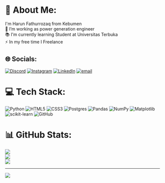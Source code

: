 # 💫 About Me:
I'm Harun Fathurrozaq from Kebumen<br>🔭 I’m working as power generation engineer<br>📚 I'm currently learning Student at Universitas Terbuka<br>⚡ In my free time I Freelance


## 🌐 Socials:
[![Discord](https://img.shields.io/badge/Discord-%237289DA.svg?logo=discord&logoColor=white)](https://discord.gg/https://discordapp.com/users/1335641941370732624) [![Instagram](https://img.shields.io/badge/Instagram-%23E4405F.svg?logo=Instagram&logoColor=white)](https://instagram.com/https://www.instagram.com/harun_fathurrozaq/) [![LinkedIn](https://img.shields.io/badge/LinkedIn-%230077B5.svg?logo=linkedin&logoColor=white)](https://linkedin.com/in/https://www.linkedin.com/in/harun-fathurrozaq-88b8821b2/) [![email](https://img.shields.io/badge/Email-D14836?logo=gmail&logoColor=white)](mailto:harunfathurrozaq01@gmail.com) 

# 💻 Tech Stack:
![Python](https://img.shields.io/badge/python-3670A0?style=for-the-badge&logo=python&logoColor=ffdd54) ![HTML5](https://img.shields.io/badge/html5-%23E34F26.svg?style=for-the-badge&logo=html5&logoColor=white) ![CSS3](https://img.shields.io/badge/css3-%231572B6.svg?style=for-the-badge&logo=css3&logoColor=white) ![Postgres](https://img.shields.io/badge/postgres-%23316192.svg?style=for-the-badge&logo=postgresql&logoColor=white) ![Pandas](https://img.shields.io/badge/pandas-%23150458.svg?style=for-the-badge&logo=pandas&logoColor=white) ![NumPy](https://img.shields.io/badge/numpy-%23013243.svg?style=for-the-badge&logo=numpy&logoColor=white) ![Matplotlib](https://img.shields.io/badge/Matplotlib-%23ffffff.svg?style=for-the-badge&logo=Matplotlib&logoColor=black) ![scikit-learn](https://img.shields.io/badge/scikit--learn-%23F7931E.svg?style=for-the-badge&logo=scikit-learn&logoColor=white) ![GitHub](https://img.shields.io/badge/github-%23121011.svg?style=for-the-badge&logo=github&logoColor=white)
# 📊 GitHub Stats:
![](https://github-readme-stats.vercel.app/api?username=harunfrzq&theme=dark&hide_border=false&include_all_commits=true&count_private=false)<br/>
![](https://nirzak-streak-stats.vercel.app/?user=harunfrzq&theme=dark&hide_border=false)<br/>
![](https://github-readme-stats.vercel.app/api/top-langs/?username=harunfrzq&theme=dark&hide_border=false&include_all_commits=true&count_private=false&layout=compact)

---
[![](https://visitcount.itsvg.in/api?id=harunfrzq&icon=0&color=0)](https://visitcount.itsvg.in)

<!-- Proudly created with GPRM ( https://gprm.itsvg.in ) -->